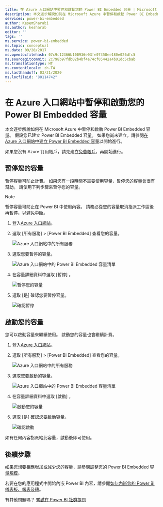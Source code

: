 ```yaml
---
title: 在 Azure 入口網站中暫停和啟動您的 Power BI Embedded 容量 | Microsoft Docs
description: 本文逐步解說如何在 Microsoft Azure 中暫停和啟動 Power BI Embedded 容量。
services: power-bi-embedded
author: KesemSharabi
ms.author: kesharab
editor: ''
tags: ''
ms.service: power-bi-embedded
ms.topic: conceptual
ms.date: 09/28/2017
ms.openlocfilehash: 07c9c12366b100936e03fe07358ee180e026dfc5
ms.sourcegitcommit: 2c798b97fdb02b4bf4e74cf05442a4b01dc5cbab
ms.translationtype: HT
ms.contentlocale: zh-TW
ms.lasthandoff: 03/21/2020
ms.locfileid: "80114742"
---
```

# <a name="pause-and-start-your-power-bi-embedded-capacity-in-the-azure-portal"></a>在 Azure 入口網站中暫停和啟動您的 Power BI Embedded 容量

本文逐步解說如何在 Microsoft Azure 中暫停和啟動 Power BI Embedded 容量。 假設您已建立 Power BI Embedded 容量。 如果您尚未建立，請參閱[在 Azure 入口網站中建立 Power BI Embedded 容量](azure-pbie-create-capacity.md)以開始進行。

如果您沒有 Azure 訂用帳戶，請先建立[免費帳戶](https://azure.microsoft.com/free/)，再開始進行。

## <a name="pause-your-capacity"></a>暫停您的容量

暫停容量可防止計費。 如果您有一段時間不需要使用容量，暫停您的容量會很有幫助。 請使用下列步驟來暫停您的容量。

> [!NOTE]
> 暫停容量可防止在 Power BI 中使用內容。 請務必從您的容量取消指派工作區後再暫停，以避免中斷。

1. 登入[Azure 入口網站](https://portal.azure.com/)。

2. 選取 [所有服務]   > [Power BI Embedded]  查看您的容量。

    ![Azure 入口網站中的所有服務](media/azure-pbie-pause-start/azure-portal-more-services.png)

3. 選取您要暫停的容量。

    ![Azure 入口網站中的 Power BI Embedded 容量清單](media/azure-pbie-pause-start/azure-portal-capacity-list.png)

4. 在容量詳細資料中選取 [暫停]  。

    ![暫停您的容量](media/azure-pbie-pause-start/azure-portal-pause-capacity.png)

5. 選取 [是]  確認您要暫停容量。

    ![確認暫停](media/azure-pbie-pause-start/azure-portal-confirm-pause.png)

## <a name="start-your-capacity"></a>啟動您的容量

您可以啟動容量來繼續使用。 啟動您的容量也會繼續計費。

1. 登入[Azure 入口網站](https://portal.azure.com/)。

2. 選取 [所有服務]   > [Power BI Embedded]  查看您的容量。

    ![Azure 入口網站中的所有服務](media/azure-pbie-pause-start/azure-portal-more-services.png)

3. 選取您要啟動的容量。

    ![Azure 入口網站中的 Power BI Embedded 容量清單](media/azure-pbie-pause-start/azure-portal-capacity-list.png)

4. 在容量詳細資料中選取 [啟動]  。

    ![啟動您的容量](media/azure-pbie-pause-start/azure-portal-start-capacity.png)

5. 選取 [是]  確認您要啟動容量。

    ![確認啟動](media/azure-pbie-pause-start/azure-portal-confirm-start.png)

如有任何內容指派給此容量，啟動後即可使用。

## <a name="next-steps"></a>後續步驟

如果您想要相應增加或減少您的容量，請參閱[調整您的 Power BI Embedded 容量規模](azure-pbie-scale-capacity.md)。

若要在您的應用程式中開始內嵌 Power BI 內容，請參閱[如何內嵌您的 Power BI 儀表板、報表及磚](https://powerbi.microsoft.com/documentation/powerbi-developer-embedding-content/)。

有其他問題嗎？ [嘗試在 Power BI 社群提問](https://community.powerbi.com/)